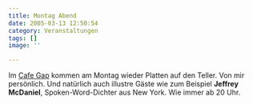 ```yaml
---
title: Montag Abend
date: 2005-03-13 12:50:54
category: Veranstaltungen
tags: []
image: ''

---
```


Im [Cafe Gap](http://www.speakandspin.de) kommen am Montag wieder Platten auf den Teller. Von mir persönlich. Und natürlich auch illustre Gäste wie zum Beispiel **Jeffrey McDaniel**, Spoken-Word-Dichter aus New York. Wie immer ab 20 Uhr.
